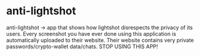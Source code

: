 # anti-lightshot
anti-lightshot -> app that shows how lightshot disrespects the privacy of its users. Every screenshot you have ever done using this application is automatically uploaded to their website. Their website contains very private passwords/crypto-wallet data/chats. STOP USING THIS APP!
